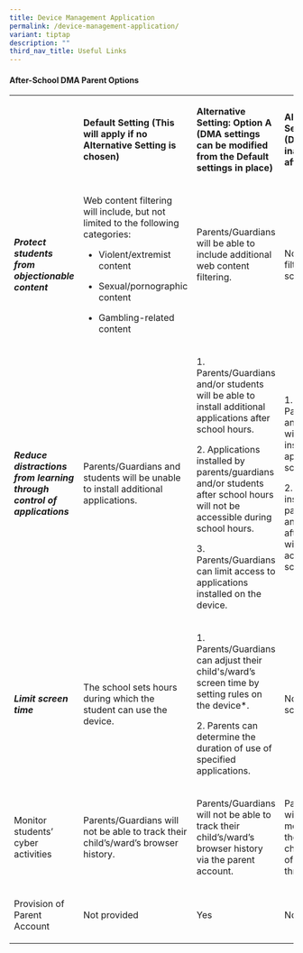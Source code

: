 ```yaml
---
title: Device Management Application
permalink: /device-management-application/
variant: tiptap
description: ""
third_nav_title: Useful Links
---
```

<h4><strong>After-School DMA Parent Options</strong></h4>
<table style="minWidth: 100px">
<colgroup>
<col>
<col>
<col>
<col>
</colgroup>
<tbody>
<tr>
<th rowspan="1" colspan="1">
<p></p>
</th>
<td rowspan="1" colspan="1">
<p><strong>Default Setting (This will apply if no Alternative Setting is chosen)</strong>
</p>
</td>
<td rowspan="1" colspan="1">
<p><strong>Alternative Setting: Option A (DMA settings can be modified from the Default settings in place)</strong>
</p>
</td>
<td rowspan="1" colspan="1">
<p><strong>Alternative Setting: Option B (DMA will be inactive only after school</strong>
</p>
</td>
</tr>
<tr>
<td rowspan="1" colspan="1">
<p><strong><em>Protect students from objectionable content</em></strong>
</p>
</td>
<td rowspan="1" colspan="1">
<p>Web content filtering will include, but not limited to the following categories:</p>
<ul data-tight="true" class="tight">
<li>
<p>Violent/extremist content</p>
</li>
<li>
<p>Sexual/pornographic content</p>
</li>
<li>
<p>Gambling-related content</p>
</li>
</ul>
</td>
<td rowspan="1" colspan="1">
<p>Parents/Guardians will be able to include additional web content filtering.</p>
<p>&nbsp;</p>
</td>
<td rowspan="1" colspan="1">
<p>No content filtering at all after school hours.</p>
</td>
</tr>
<tr>
<td rowspan="1" colspan="1">
<p><strong><em>Reduce distractions from learning through control of applications</em></strong>
</p>
</td>
<td rowspan="1" colspan="1">
<p>Parents/Guardians and students will be unable to install additional applications.</p>
<p></p>
</td>
<td rowspan="1" colspan="1">
<p>1. Parents/Guardians and/or students will be able to install additional
applications after school hours.</p>
<p>2. Applications installed by parents/guardians and/or students after school
hours will not be accessible during school hours.</p>
<p>3. Parents/Guardians can limit access to applications installed on the
device.</p>
</td>
<td rowspan="1" colspan="1">
<p>1. Parents/Guardians and/or students will be able to install additional
applications after school hours.</p>
<p>2. Applications installed by parents/guardians and/or students after school
hours will not be accessible during school hours.</p>
</td>
</tr>
<tr>
<td rowspan="1" colspan="1">
<p><strong><em>Limit screen time</em></strong>
</p>
</td>
<td rowspan="1" colspan="1">
<p>The school sets hours during which the student can use the device.</p>
</td>
<td rowspan="1" colspan="1">
<p>1. Parents/Guardians can adjust their child's/ward’s screen time by setting
rules on the device*.</p>
<p>2. Parents can determine the duration of use of specified applications.</p>
</td>
<td rowspan="1" colspan="1">
<p>No control over screen time.</p>
</td>
</tr>
<tr>
<td rowspan="1" colspan="1">
<p>Monitor students’ cyber activities</p>
<p></p>
</td>
<td rowspan="1" colspan="1">
<p>Parents/Guardians will not be able to track their child’s/ward’s browser
history.</p>
<p></p>
</td>
<td rowspan="1" colspan="1">
<p>Parents/Guardians will not be able to track their child’s/ward’s browser
history via the parent account.</p>
</td>
<td rowspan="1" colspan="1">
<p>Parents/Guardians will not be able to monitor or control their child’s/ward’s
use of the device through the DMA</p>
</td>
</tr>
<tr>
<td rowspan="1" colspan="1">
<p>Provision of Parent Account</p>
</td>
<td rowspan="1" colspan="1">
<p>Not provided</p>
</td>
<td rowspan="1" colspan="1">
<p>Yes</p>
</td>
<td rowspan="1" colspan="1">
<p>Not provided</p>
</td>
</tr>
</tbody>
</table>
<p></p>